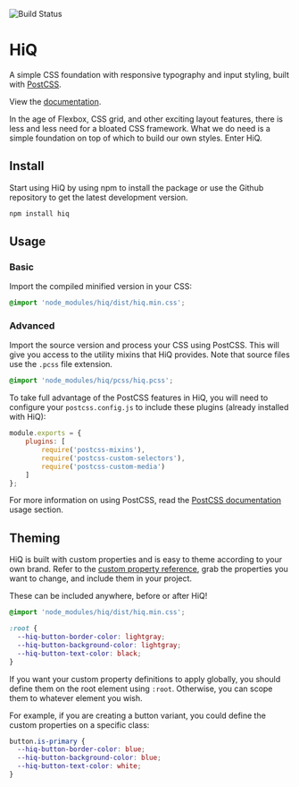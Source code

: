 ![Build Status](https://travis-ci.com/jonathanharrell/hiq.svg?branch=master)

# HiQ
A simple CSS foundation with responsive typography and input styling, built with [PostCSS](https://github.com/postcss/postcss).

View the [documentation](https://jonathanharrell.github.io/hiq/).

In the age of Flexbox, CSS grid, and other exciting layout features, there is less and less need for a bloated CSS framework. What we do need is a simple foundation on top of which to build our own styles. Enter HiQ.

## Install

Start using HiQ by using npm to install the package or use the Github repository to get the latest development version.

```bash
npm install hiq
```

## Usage

### Basic

Import the compiled minified version in your CSS:

```css
@import 'node_modules/hiq/dist/hiq.min.css';
```

### Advanced

Import the source version and process your CSS using PostCSS. This will give you access to the utility mixins that HiQ provides. Note that source files use the `.pcss` file extension.

```css
@import 'node_modules/hiq/pcss/hiq.pcss';
```

To take full advantage of the PostCSS features in HiQ, you will need to configure your `postcss.config.js` to include these plugins (already installed with HiQ):

```js
module.exports = {
    plugins: [
        require('postcss-mixins'),
        require('postcss-custom-selectors'),
        require('postcss-custom-media')
    ]
};
```

For more information on using PostCSS, read the [PostCSS documentation](https://github.com/postcss/postcss#usage) usage section.

## Theming

HiQ is built with custom properties and is easy to theme according to your own brand. Refer to the [custom property reference](https://jonathanharrell.github.io/hiq/reference/custom-properties/), grab the properties you want to change, and include them in your project.

These can be included anywhere, before or after HiQ!

```css
@import 'node_modules/hiq/dist/hiq.min.css';

:root {
  --hiq-button-border-color: lightgray;
  --hiq-button-background-color: lightgray;
  --hiq-button-text-color: black;
}
```

If you want your custom property definitions to apply globally, you should define them on the root element using `:root`. Otherwise, you can scope them to whatever element you wish.

For example, if you are creating a button variant, you could define the custom properties on a specific class:

```css
button.is-primary {
  --hiq-button-border-color: blue;
  --hiq-button-background-color: blue;
  --hiq-button-text-color: white;
}
```
